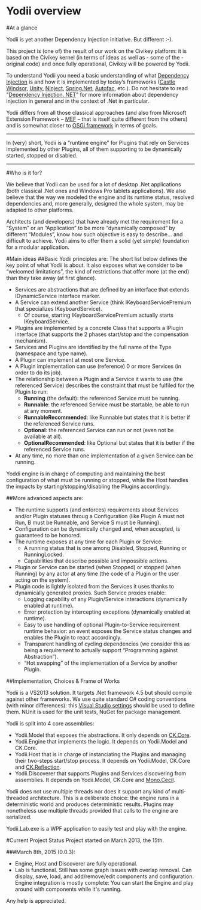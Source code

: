Yodii overview
=====

#At a glance

Yodii is yet another Dependency Injection initiative. But different :-).

This project is (one of) the result of our work on the Civikey platform: it is based on the Civikey kernel 
(in terms of ideas as well as - some of the - original code) and once fully operational, Civikey will be powered by Yodii. 

To understand Yodii you need a basic understanding of what [Dependency Injection](http://martinfowler.com/articles/injection.html) 
is and how it is implemented by today’s frameworks ([Castle Windsor](http://docs.castleproject.org/Windsor.MainPage.ashx), 
[Unity](http://unity.codeplex.com), [NInject](http://www.ninject.org/), [Spring.Net](http://www.springframework.net/), [Autofac](https://code.google.com/p/autofac/), etc.). 
Do not hesitate to read "[Dependency Injection. NET](http://www.manning.com/seemann/)" 
for more information about dependency injection in general and in the context of .Net in particular.

Yodii differs from all those classical approaches (and also from Microsoft Extension Framework 
– [MEF](http://msdn.microsoft.com/en-us/library/dd460648.aspx) – that is itself quite different 
from the others) and is somewhat closer to [OSGi framework](http://en.wikipedia.org/wiki/OSGi) 
in terms of goals. 

- - -
In (very) short, Yodii is a “runtime engine” for Plugins that rely on Services implemented by other Plugins, 
all of them supporting to be dynamically started, stopped or disabled.
- - -

#Who is it for?

We believe that Yodii can be used for a lot of desktop .Net applications (both classical .Net ones 
and Windows Pro tablets applications). We also believe 
that the way we modeled the engine and its runtime status, resolved dependencies and, 
more generally, designed the whole system, may be adapted to other platforms.

Architects (and developers) that have already met the requirement for a “System” or an “Application” to be 
more “dynamically composed” by different “Modules”, know how such objective is easy to describe… 
and difficult to achieve. 
Yodii aims to offer them a solid (yet simple) foundation for a modular application.

#Main ideas
##Basic Yodii principles are:
The short list below defines the key point of what Yodii is about. It also exposes what we consider to be “welcomed limitations”, 
the kind of restrictions that offer more (at the end) than they take away (at first glance).

- Services are abstractions that are defined by an interface that extends IDynamicService interface marker.
- A Service can extend another Service (think IKeyboardServicePremium that specializes IKeyboardService).
  - Of course, starting IKeyboardServicePremium actually starts IKeyboardService.
- Plugins are implemented by a concrete Class that supports a IPlugin interface (that supports the 2 phases start/stop and the compensation mechanism).
- Services and Plugins are identified by the full name of the Type (namespace and type name).
- A Plugin can implement at most one Service.
- A Plugin implementation can use (reference) 0 or more Services (in order to do its job).
- The relationship between a Plugin and a Service it wants to use (the referenced Service) describes the constraint that must
be fulfiled for the Plugin to run: 
  - **Running** (the default): the referenced Service must be running.
  - **Runnable**: the referenced Service must be startable, be able to run at any moment.
  - **RunnableRecommended**: like Runnable but states that it is better if the referenced Service runs.
  - **Optional**: the referenced Service can run or not (even not be available at all).
  - **OptionalRecommended**: like Optional but states that it is better if the referenced Service runs.
- At any time, no more than one implementation of a given Service can be running.

Yoddi engine is in charge of computing and maintaining the best configuration of what must be running or stopped, while the 
Host handles the impacts by starting/stopping/disabling the Plugins accordingly.

##More advanced aspects are:
- The runtime supports (and enforces) requirements about Services and/or Plugin statuses throug a Configuration (like Plugin A must not Run, B must be Runnable, and Service S must be Running).
- Configuration can be dynamically changed and, when accepted, is guaranteed to be honored.
- The runtime exposes at any time for each Plugin or Service:
  - A running status that is one among Disabled, Stopped, Running or RunningLocked.
  - Capabilities that describe possible and impossible actions.
- Plugin or Service can be started (when Stopped) or stopped (when Running) by any actor at any time (the code of a Plugin or the user acting on the system).
- Plugin code is lightly isolated from the Services it uses thanks to dynamically generated proxies. Such Service proxies enable:
  - Logging capability of any Plugin/Service interactions (dynamically enabled at runtime).
  - Error protection by intercepting exceptions (dynamically enabled at runtime).
  - Easy to use handling of optional Plugin-to-Service requirement runtime behavior: an event exposes the Service status changes and enables the Plugin to react accordingly.
  - Transparent handling of cycling dependencies (we consider this as being a requirement to actually support “Programming against Abstraction”).
  - “Hot swapping” of the implementation of a Service by another Plugin.
  
##Implementation, Choices & Frame of Works

Yodii is a VS2013 solution. It targets .Net framework 4.5 but should compile against other frameworks. We use quite standard C# coding conventions (with minor differences): 
this [Visual Studio settings](https://github.com/Invenietis/ck-core/blob/master/CKTextEditor.vssettings) should be used to define them. 
NUnit is used for the unit tests, NuGet for package management.

Yodii is split into 4 core assemblies:

- Yodii.Model that exposes the abstractions. It only depends on [CK.Core](https://www.nuget.org/packages/CK.Core/).
- Yodii.Engine that implements the logic. It depends on Yodii.Model and CK.Core.
- Yodii.Host that is in charge of instanciating the Plugins and managing their two-steps start/stop process. It depends on Yodii.Model, CK.Core and [CK.Reflection](https://www.nuget.org/packages/CK.Reflection/).
- Yodii.Discoverer that supports Plugins and Services discovering from assemblies. It depends on Yodii.Model, CK.Core and [Mono.Cecil](https://www.nuget.org/packages/Mono.Cecil/).

Yodii does not use multiple threads nor does it support any kind of multi-threaded architecture. 
This is a deliberate choice: the engine runs in a deterministic world and produces deterministic results. 
Plugins may nonetheless use multiple threads provided that calls to the engine are serialized.

Yodii.Lab.exe is a WPF application to easily test and play with the engine.

#Current Project Status
Project started on March 2013, the 15<super>th</super>.

###March 8th, 2015 (0.0.3):

- Engine, Host and Discoverer are fully operational.
- Lab is functional. Still has some graph issues with overlap removal. Can display, save, load, and add/remove/edit components and configuration.
Engine integration is mostly complete: You can start the Engine and play around with components while it's running.

Any help is appreciated.






